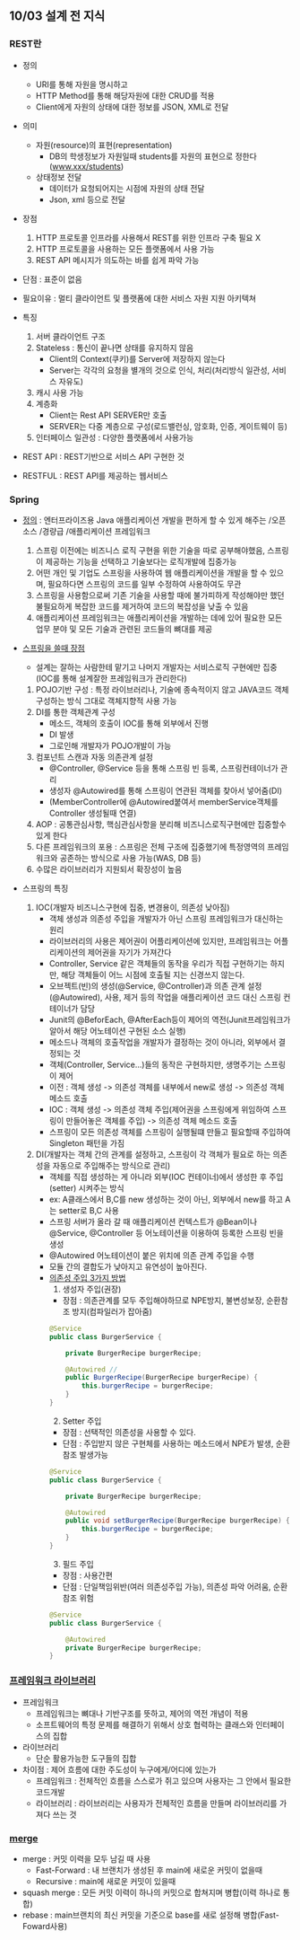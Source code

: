 ## 10/03 설계 전 지식

### REST란
- 정의
    - URI를 통해 자원을 명시하고 
    - HTTP Method를 통해 해당자원에 대한 CRUD를 적용
    - Client에게 자원의 상태에 대한 정보를 JSON, XML로 전달
- 의미
    - 자원(resource)의 표현(representation)
        - DB의 학생정보가 자원일때 students를 자원의 표현으로 정한다(www.xxx/students)
    - 상태정보 전달
        - 데이터가 요청되어지는 시점에 자원의 상태 전달
        - Json, xml 등으로 전달   
- 장점
    1. HTTP 프로토콜 인프라를 사용해서 REST를 위한 인프라 구축 필요 X
    2. HTTP 프로토콜을 사용하는 모든 플랫폼에서 사용 가능
    3. REST API 메시지가 의도하는 바를 쉽게 파악 가능     
- 단점 : 표준이 없음

- 필요이유 : 멀티 클라이언트 및 플랫폼에 대한 서비스 자원 지원 아키텍쳐 
- 특징
    1. 서버 클라이언트 구조
    2. Stateless : 통신이 끝나면 상태를 유지하지 않음
        - Client의 Context(쿠키)를 Server에 저장하지 않는다
        - Server는 각각의 요청을 별개의 것으로 인식, 처리(처리방식 일관성, 서비스 자유도)
    3. 캐시 사용 가능
    4. 계층화 
        - Client는 Rest API SERVER만 호출
        - SERVER는 다중 계층으로 구성(로드밸런싱, 암호화, 인증, 게이트웨이 등)
    5. 인터페이스 일관성 : 다양한 플랫폼에서 사용가능    

- REST API : REST기반으로 서비스 API 구현한 것
- RESTFUL : REST API를 제공하는 웹서비스

### Spring
- [정의](https://joychae.tistory.com/27) : 엔터프라이즈용 Java 애플리케이션 개발을 편하게 할 수 있게 해주는 /오픈소스 /경량급 /애플리케이션 프레임워크
    1. 스프링 이전에는 비즈니스 로직 구현을 위한 기술을 따로 공부해야했음, 스프링이 제공하는 기능을 선택하고 기술보다는 로직개발에 집중가능
    2. 어떤 개인 및 기업도 스프링을 사용하여 웹 애플리케이션을 개발을 할 수 있으며, 필요하다면 스프링의 코드를 일부 수정하여 사용하여도 무관
    3. 스프링을 사용함으로써 기존 기술을 사용할 때에 불가피하게 작성해야만 했던 불필요하게 복잡한 코드를 제거하여 코드의 복잡성을 낮출 수 있음
    4. 애플리케이션 프레임워크는 애플리케이션을 개발하는 데에 있어 필요한 모든 업무 분야 및 모든 기술과 관련된 코드들의 뼈대를 제공

- [스프링을 쓸때 장점](https://joychae.tistory.com/27)
    - 설계는 잘하는 사람한테 맡기고 나머지 개발자는 서비스로직 구현에만 집중(IOC를 통해 설계잘한 프레임워크가 관리한다)
    1. POJO기반 구성 : 특정 라이브러리나, 기술에 종속적이지 않고 JAVA코드 객체 구성하는 방식 그대로 객체지향적 사용 가능
    2. DI를 통한 객체관계 구성 
        - 메소드, 객체의 호출이 IOC를 통해 외부에서 진행
        - DI 발생
        - 그로인해 개발자가 POJO개발이 가능
    3. 컴포넌트 스캔과 자동 의존관계 설정
        - @Controller, @Service 등을 통해 스프링 빈 등록, 스프링컨테이너가 관리
        - 생성자 @Autowired를 통해 스프링이 연관된 객체를 찾아서 넣어줌(DI)
        - (MemberController에 @Autowired붙여서 memberService객체를 Controller 생성될때 연결)
    4. AOP : 공통관심사항, 핵심관심사항을 분리해 비즈니스로직구현에만 집중할수있게 한다
    5. 다른 프레임워크의 포용 : 스프링은 전체 구조에 집중했기에 특정영역의 프레임워크와 공존하는 방식으로 사용 가능(WAS, DB 등)
    6. 수많은 라이브러리가 지원되서 확장성이 높음
- 스프링의 특징
    1. IOC(개발자 비즈니스구현에 집중, 변경용이, 의존성 낮아짐)
        - 객체 생성과 의존성 주입을 개발자가 아닌 스프링 프레임워크가 대신하는 원리
        - 라이브러리의 사용은 제어권이 어플리케이션에 있지만, 프레임워크는 어플리케이션의 제어권을 자기가 가져간다
        - Controller, Service 같은 객체들의 동작을 우리가 직접 구현하기는 하지만, 해당 객체들이 어느 시점에 호출될 지는 신경쓰지 않는다. 
        - 오브젝트(빈)의 생성(@Service, @Controller)과 의존 관계 설정(@Autowired), 사용, 제거 등의 작업을 애플리케이션 코드 대신 스프링 컨테이너가 담당
        - Junit의 @BeforEach, @AfterEach등이 제어의 역전(Junit프레임워크가 알아서 해당 어노테이션 구현된 소스 실행)
        - 메소드나 객체의 호출작업을 개발자가 결정하는 것이 아니라, 외부에서 결정되는 것
        - 객체(Controller, Service...)들의 동작은 구현하지만, 생명주기는 스프링이 제어
        - 이전 : 객체 생성 -> 의존성 객체를 내부에서 new로 생성 -> 의존성 객체 메소드 호출
        - IOC : 객체 생성 -> 의존성 객체 주입(제어권을 스프링에게 위임하여 스프링이 만들어놓은 객체를 주입) -> 의존성 객체 메소드 호출
        - 스프링이 모든 의존성 객체를 스프링이 실행될떄 만들고 필요할때 주입하여 Singleton 패턴을 가짐
    2. DI(개발자는 객체 간의 관계를 설정하고, 스프링이 각 객체가 필요로 하는 의존성을 자동으로 주입해주는 방식으로 관리)
        - 객체를 직접 생성하는 게 아니라 외부(IOC 컨테이너)에서 생성한 후 주입(setter) 시켜주는 방식
        - ex: A클래스에서 B,C를 new 생성하는 것이 아닌, 외부에서 new를 하고 A는 setter로 B,C 사용
        - 스프링 서버가 올라 갈 때 애플리케이션 컨텍스트가 @Bean이나 @Service, @Controller 등 어노테이션을 이용하여 등록한 스프링 빈을 생성
        - @Autowired 어노테이션이 붙은 위치에 의존 관계 주입을 수행
        - 모듈 간의 결합도가 낮아지고 유연성이 높아진다.         
        - [의존성 주입 3가지 방법](https://steady-coding.tistory.com/600)
            1. 생성자 주입(권장)
             - 장점 : 의존관계를 모두 주입해야하므로 NPE방지, 불변성보장, 순환참조 방지(컴파일러가 잡아줌)
            ```java
            @Service
            public class BurgerService {

                private BurgerRecipe burgerRecipe;

                @Autowired // 
                public BurgerRecipe(BurgerRecipe burgerRecipe) {
                    this.burgerRecipe = burgerRecipe;
                }
            }
            ```
            2. Setter 주입
             - 장점 : 선택적인 의존성을 사용할 수 있다.
             - 단점 : 주입받지 않은 구현체를 사용하는 메소드에서 NPE가 발생, 순환참조 발생가능
            ```java
            @Service
            public class BurgerService {

                private BurgerRecipe burgerRecipe;

                @Autowired
                public void setBurgerRecipe(BurgerRecipe burgerRecipe) {
                    this.burgerRecipe = burgerRecipe;
                }
            }
            ```
            3. 필드 주입
             - 장점 : 사용간편
             - 단점 : 단일책임위반(여러 의존성주입 가능), 의존성 파악 어려움, 순환참조 위험
            ```java
            @Service
            public class BurgerService {

                @Autowired
                private BurgerRecipe burgerRecipe;
            }
            ```
### [프레임워크 라이브러리](https://webclub.tistory.com/458)
 - 프레임워크
    - 프레임워크는 뼈대나 기반구조를 뜻하고, 제어의 역전 개념이 적용
    - 소프트웨어의 특정 문제를 해결하기 위해서 상호 협력하는 클래스와 인터페이스의 집합
 - 라이브러리
    - 단순 활용가능한 도구들의 집합   
 - 차이점 : 제어 흐름에 대한 주도성이 누구에게/어디에 있는가
     - 프레임워크 : 전체적인 흐름을 스스로가 쥐고 있으며 사용자는 그 안에서 필요한 코드개발
     - 라이브러리 : 라이브러리는 사용자가 전체적인 흐름을 만들며 라이브러리를 가져다 쓰는 것

### [merge](https://im-developer.tistory.com/182)
 - merge :  커밋 이력을 모두 남길 때 사용
    - Fast-Forward : 내 브랜치가 생성된 후 main에 새로운 커밋이 없을때
    - Recursive : main에 새로운 커밋이 있을때
 - squash merge : 모든 커밋 이력이 하나의 커밋으로 합쳐지며 병합(이력 하나로 통합)
 - rebase :  main브랜치의 최신 커밋을 기준으로 base를 새로 설정해 병합(Fast-Foward사용)
